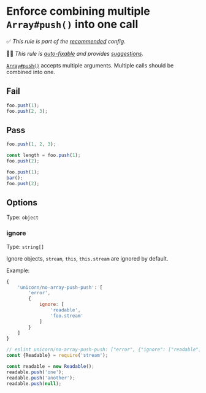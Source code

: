 # Enforce combining multiple `Array#push()` into one call

<!-- Do not manually modify RULE_NOTICE part. Run: `npm run generate-rule-notices` -->
<!-- RULE_NOTICE -->
✅ *This rule is part of the [recommended](https://github.com/sindresorhus/eslint-plugin-unicorn#recommended-config) config.*

🔧💡 *This rule is [auto-fixable](https://eslint.org/docs/user-guide/command-line-interface#fixing-problems) and provides [suggestions](https://eslint.org/docs/developer-guide/working-with-rules#providing-suggestions).*
<!-- /RULE_NOTICE -->

[`Array#push()`](https://developer.mozilla.org/en-US/docs/Web/JavaScript/Reference/Global_Objects/Array/push) accepts multiple arguments. Multiple calls should be combined into one.

## Fail

```js
foo.push(1);
foo.push(2, 3);
```

## Pass

```js
foo.push(1, 2, 3);
```

```js
const length = foo.push(1);
foo.push(2);
```

```js
foo.push(1);
bar();
foo.push(2);
```

## Options

Type: `object`

### ignore

Type: `string[]`

Ignore objects, `stream`, `this`, `this.stream` are ignored by default.

Example:

```js
{
	'unicorn/no-array-push-push': [
		'error',
		{
			ignore: [
				'readable',
				'foo.stream'
			]
		}
	]
}
```

```js
// eslint unicorn/no-array-push-push: ["error", {"ignore": ["readable"]}]
const {Readable} = require('stream');

const readable = new Readable();
readable.push('one');
readable.push('another');
readable.push(null);
```
